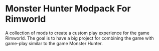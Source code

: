 # Monster Hunter Modpack For Rimworld
A collection of mods to create a custom play experience for the game Rimworld. The goal is to have a big project for combining the game with game-play similar to the game Monster Hunter.

